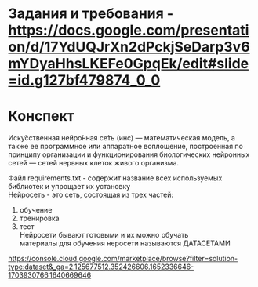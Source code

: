 # Задания и требования - https://docs.google.com/presentation/d/17YdUQJrXn2dPckjSeDarp3v6mYDyaHhsLKEFe0GpqEk/edit#slide=id.g127bf479874_0_0
# Конспект
Иску́сственная нейро́нная се́ть (инс) — математическая модель, а также ее программное или аппаратное воплощение, построенная по принципу организации и функционирования биологических нейронных сетей — сетей нервных клеток живого организма.

Файл requirements.txt - содержит название всех используемых библиотек и упрощает их установку<br>
Нейросеть - это сеть, состоящая из трех частей:
1) обучение
2) тренировка
3) тест<br>
Нейросети бывают готовыми и их можно обучать<br>
материалы для обучения неросети называются ДАТАСЕТАМИ<br>

https://console.cloud.google.com/marketplace/browse?filter=solution-type:dataset&_ga=2.125677512.352426606.1652336646-1703930766.1640669646

